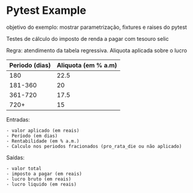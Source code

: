 # Pytest Example

objetivo do exemplo: mostrar parametrização, fixtures e raises do pytest

Testes de cálculo do imposto de renda a pagar com tesouro selic

Regra: atendimento da tabela regressiva. Aliquota aplicada sobre o lucro

| Periodo (dias) | Aliquota (em % a.m) |
|----------------|---------------------|
| 180            | 22.5                |
| 181-360        | 20                  |
| 361-720        | 17.5                |
| 720+           | 15                  |


Entradas:

    - valor aplicado (em reais)
    - Período (em dias)
    - Rentabilidade (em % a.m.)
    - Calculo nos periodos fracionados (pro_rata_die ou não aplicado)
   
Saídas:

    - valor total
    - imposto a pagar (em reais)
    - lucro bruto (em reais)
    - lucro liquido (em reais)
